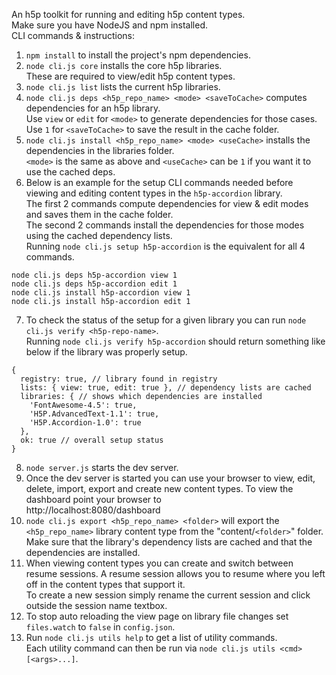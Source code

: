 An h5p toolkit for running and editing h5p content types.  
Make sure you have NodeJS and npm installed.  
CLI commands & instructions:  
1. `npm install` to install the project's npm dependencies.  
2. `node cli.js core` installs the core h5p libraries.  
These are required to view/edit h5p content types.  
3. `node cli.js list` lists the current h5p libraries.  
4. `node cli.js deps <h5p_repo_name> <mode> <saveToCache>` computes dependencies for an h5p library.  
Use `view` or `edit` for `<mode>` to generate dependencies for those cases.  
Use `1` for `<saveToCache>` to save the result in the cache folder.  
5. `node cli.js install <h5p_repo_name> <mode> <useCache>` installs the dependencies in the libraries folder.  
`<mode>` is the same as above and `<useCache>` can be `1` if you want it to use the cached deps.  
6. Below is an example for the setup CLI commands needed before viewing and editing content types in the `h5p-accordion` library.  
The first 2 commands compute dependencies for view & edit modes and saves them in the cache folder.  
The second 2 commands install the dependencies for those modes using the cached dependency lists.  
Running `node cli.js setup h5p-accordion` is the equivalent for all 4 commands.  
```
node cli.js deps h5p-accordion view 1
node cli.js deps h5p-accordion edit 1
node cli.js install h5p-accordion view 1
node cli.js install h5p-accordion edit 1
```
7. To check the status of the setup for a given library you can run `node cli.js verify <h5p-repo-name>`.  
Running `node cli.js verify h5p-accordion` should return something like below if the library was properly setup.  
```
{
  registry: true, // library found in registry
  lists: { view: true, edit: true }, // dependency lists are cached
  libraries: { // shows which dependencies are installed
    'FontAwesome-4.5': true,
    'H5P.AdvancedText-1.1': true,
    'H5P.Accordion-1.0': true
  },
  ok: true // overall setup status
}

```
8. `node server.js` starts the dev server.  
9. Once the dev server is started you can use your browser to view, edit, delete, import, export and create new content types. To view the dashboard point your browser to  
http://localhost:8080/dashboard  
10. `node cli.js export <h5p_repo_name> <folder>` will export the `<h5p_repo_name>` library content type from the "content/`<folder>`" folder.  
Make sure that the library's dependency lists are cached and that the dependencies are installed.  
11. When viewing content types you can create and switch between resume sessions. A resume session allows you to resume where you left off in the content types that support it.  
To create a new session simply rename the current session and click outside the session name textbox.  
12. To stop auto reloading the view page on library file changes set `files.watch` to `false` in `config.json`.  
13. Run `node cli.js utils help` to get a list of utility commands.  
Each utility command can then be run via `node cli.js utils <cmd> [<args>...]`.
